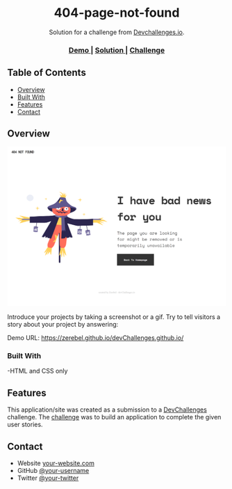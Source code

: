 <!-- Please update value in the {}  -->

<h1 align="center">404-page-not-found</h1>

<div align="center">
   Solution for a challenge from  <a href="http://devchallenges.io" target="_blank">Devchallenges.io</a>.
</div>

<div align="center">
  <h3>
    <a href="https://zerebel.github.io/devChallenges.github.io/">
      Demo
    </a>
    <span> | </span>
    <a href="https://devchallenges.io/solutions/mizoKVR4AHLCFMLF9cEr">
      Solution
    </a>
    <span> | </span>
    <a href="https://devchallenges.io/challenges/wBunSb7FPrIepJZAg0sY">
      Challenge
    </a>
  </h3>
</div>

<!-- TABLE OF CONTENTS -->

## Table of Contents

- [Overview](#overview)
- [Built With](#built-with)
- [Features](#features)
- [Contact](#contact)

<!-- OVERVIEW -->

## Overview

![screenshot](laptop.png)

Introduce your projects by taking a screenshot or a gif. Try to tell visitors a story about your project by answering:

Demo URL: https://zerebel.github.io/devChallenges.github.io/

### Built With

<!-- This section should list any major frameworks that you built your project using. Here are a few examples.-->

-HTML and CSS only

## Features

<!-- List the features of your application or follow the template. Don't share the figma file here :) -->

This application/site was created as a submission to a [DevChallenges](https://devchallenges.io/challenges) challenge. The [challenge](https://devchallenges.io/challenges/wBunSb7FPrIepJZAg0sY) was to build an application to complete the given user stories.

## Contact

- Website [your-website.com](...)
- GitHub [@your-username](https://github.com/Zerebel)
- Twitter [@your-twitter](https://{twitter.com/your-username})
